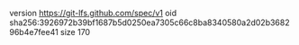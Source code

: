version https://git-lfs.github.com/spec/v1
oid sha256:3926972b39bf1687b5d0250ea7305c66c8ba8340580a2d02b368296b4e7fee41
size 170
